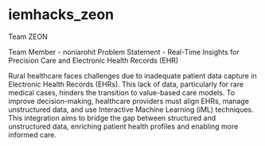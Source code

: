 ﻿# iemhacks_zeon
Team ZEON

Team Member - noniarohit Problem Statement - Real-Time Insights for Precision Care and Electronic Health Records (EHR)

Rural healthcare faces challenges due to inadequate patient data capture in Electronic Health Records (EHRs). This lack of data, particularly for rare medical cases, hinders the transition to value-based care models. To improve decision-making, healthcare providers must align EHRs, manage unstructured data, and use Interactive Machine Learning (iML) techniques. This integration aims to bridge the gap between structured and unstructured data, enriching patient health profiles and enabling more informed care.
